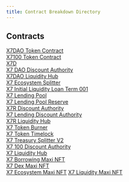 ```yaml
---
title: Contract Breakdown Directory
---
```


## Contracts

[X7DAO Token Contract](/docs/breakdowns/contracts/x7daotokencontract)\
[X7100 Token Contract](/docs/breakdowns/contracts/x7100tokencontract)\
[X7D](/docs/breakdowns/contracts/x7d)\
[X7 DAO Discount Authority](/docs/breakdowns/contracts/x7daodiscountauthority)\
[X7DAO Liquidity Hub](/docs/breakdowns/contracts/x7daoliquidityhub)\
[X7 Ecosystem Splitter](/docs/breakdowns/contracts/x7ecosystemsplitter)\
[X7 Initial Liquidity Loan Term 001](/docs/breakdowns/contracts/x7initialliquidityloanterm001)\
[X7 Lending Pool](/docs/breakdowns/contracts/x7lendingpool)\
[X7 Lending Pool Reserve](/docs/breakdowns/contracts/x7lendingpoolreserve)\
[X7R Discount Authority](/docs/breakdowns/contracts/x7rdiscountauthority)\
[X7 Lending Discount Authority](/docs/breakdowns/contracts/x7lendingdiscountauthority)\
[X7R Liquidity Hub](/docs/breakdowns/contracts/x7rliquidityhub)\
[X7 Token Burner](/docs/breakdowns/contracts/x7tokenburner)\
[X7 Token Timelock](/docs/breakdowns/contracts/x7tokentimelock)\
[X7 Treasury Splitter V2](/docs/breakdowns/contracts/x7treasurysplitterv2)\
[X7 100 Discount Authority](/docs/breakdowns/contracts/x7100discountauthority)\
[X7 Liquidity Hub](/docs/breakdowns/contracts/x7100liquidityhub)\
[X7 Borrowing Maxi NFT](/docs/breakdowns/contracts/x7borrowingmaxinft)\
[X7 Dex Maxi NFT](/docs/breakdowns/contracts/x7dexmaxi)\
[X7 Ecosystem Maxi NFT](/docs/breakdowns/contracts/x7ecosystemmaxi)
[X7 Liquidity Maxi NFT](/docs/breakdowns/contracts/x7liquiditymaxi)
